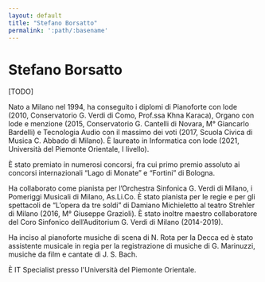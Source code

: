 ```yaml
---
layout: default
title: "Stefano Borsatto"
permalink: ':path/:basename'
---
```


# Stefano Borsatto
[TODO]

Nato a Milano nel 1994, ha conseguito i diplomi di Pianoforte con lode (2010, Conservatorio G. Verdi di Como, Prof.ssa Khna Karaca), Organo con lode e menzione (2015, Conservatorio G. Cantelli di Novara, M° Giancarlo Bardelli) e Tecnologia Audio con il massimo dei voti (2017, Scuola Civica di Musica C. Abbado di Milano). È laureato in Informatica con lode (2021, Università del Piemonte Orientale, I livello).

È stato premiato in numerosi concorsi, fra cui primo premio assoluto ai concorsi internazionali “Lago di Monate” e “Fortini” di Bologna.

Ha collaborato come pianista per l’Orchestra Sinfonica G. Verdi di Milano, i Pomeriggi Musicali di Milano, As.Li.Co. È stato pianista per le regie e per gli spettacoli de “L’opera da tre soldi” di Damiano Michieletto al teatro Strehler di Milano (2016, M° Giuseppe Grazioli). È stato inoltre maestro collaboratore del Coro Sinfonico dell’Auditorium G. Verdi di Milano (2014-2019).

Ha inciso al pianoforte musiche di scena di N. Rota per la Decca ed è stato assistente musicale in regia per la registrazione di musiche di G. Marinuzzi, musiche da film e cantate di J. S. Bach.

È IT Specialist presso l'Università del Piemonte Orientale. 
